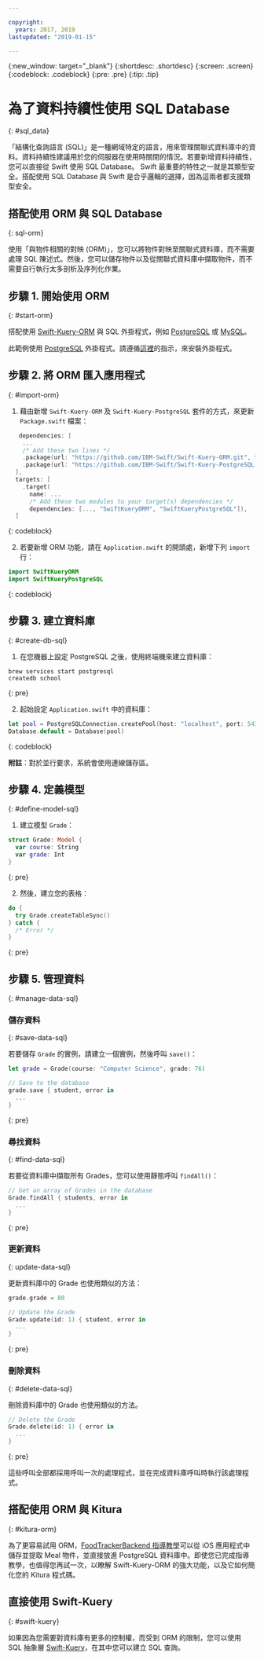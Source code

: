 ```yaml
---

copyright:
  years: 2017, 2019
lastupdated: "2019-01-15"

---
```


{:new_window: target="_blank"}
{:shortdesc: .shortdesc}
{:screen: .screen}
{:codeblock: .codeblock}
{:pre: .pre}
{:tip: .tip}

# 為了資料持續性使用 SQL Database
{: #sql_data}

「結構化查詢語言 (SQL)」是一種網域特定的語言，用來管理關聯式資料庫中的資料。資料持續性建議用於您的伺服器在使用時關閉的情況。若要新增資料持續性，您可以直接從 Swift 使用 SQL Database。
Swift 最重要的特性之一就是其類型安全。搭配使用 SQL Database 與 Swift 是合乎邏輯的選擇，因為這兩者都支援類型安全。

## 搭配使用 ORM 與 SQL Database
{: sql-orm}

使用「與物件相關的對映 (ORM)」，您可以將物件對映至關聯式資料庫，而不需要處理 SQL 陳述式。然後，您可以儲存物件以及從關聯式資料庫中擷取物件，而不需要自行執行太多剖析及序列化作業。

## 步驟 1. 開始使用 ORM
{: #start-orm}

搭配使用 [Swift-Kuery-ORM](http://github.com/IBM-Swift/Swift-Kuery-ORM) 與 SQL 外掛程式，例如 [PostgreSQL](http://github.com/IBM-Swift/Swift-Kuery-PostgreSQL) 或 [MySQL](http://github.com/IBM-Swift/SwiftKueryMySQL)。

此範例使用 [PostgreSQL](http://github.com/IBM-Swift/Swift-Kuery-PostgreSQL) 外掛程式。請遵循[這裡](https://github.com/IBM-Swift/Swift-Kuery-PostgreSQL#postgresql-client-installation)的指示，來安裝外掛程式。

## 步驟 2. 將 ORM 匯入應用程式
{: #import-orm}

1. 藉由新增 `Swift-Kuery-ORM` 及 `Swift-Kuery-PostgreSQL` 套件的方式，來更新 `Package.swift` 檔案：
  ```swift
     dependencies: [
      ...
      /* Add these two lines */
      .package(url: "https://github.com/IBM-Swift/Swift-Kuery-ORM.git", from: "0.0.1"),
      .package(url: "https://github.com/IBM-Swift/Swift-Kuery-PostgreSQL.git", from: "1.0.0"),
    ],
    targets: [
      .target(
        name: ...
        /* Add these two modules to your target(s) dependencies */
        dependencies: [..., "SwiftKueryORM", "SwiftKueryPostgreSQL"]),
    ]
  ```
  {: codeblock}

2. 若要新增 ORM 功能，請在 `Application.swift` 的開頭處，新增下列 `import` 行：
  ```swift
  import SwiftKueryORM
  import SwiftKueryPostgreSQL
  ```
  {: codeblock}

## 步驟 3. 建立資料庫
{: #create-db-sql}

1. 在您機器上設定 PostgreSQL 之後，使用終端機來建立資料庫：
  ```
  brew services start postgresql
  createdb school
  ```
  {: pre}

2. 起始設定 `Application.swift` 中的資料庫：
  ```swift
  let pool = PostgreSQLConnection.createPool(host: "localhost", port: 5432, options: [.databaseName("school")], poolOptions: ConnectionPoolOptions(initialCapacity: 10, maxCapacity: 50, timeout: 10000))
  Database.default = Database(pool)
  ```
  {: codeblock}

  **附註**：對於並行要求，系統會使用連線儲存區。

## 步驟 4. 定義模型
{: #define-model-sql}

1. 建立模型 `Grade`：
  ```swift
  struct Grade: Model {
    var course: String
    var grade: Int
  }
  ```
  {: pre}

2. 然後，建立您的表格：
  ```swift
  do {
    try Grade.createTableSync()
  } catch {
    /* Error */
  }
  ```
  {: pre}

## 步驟 5. 管理資料
{: #manage-data-sql}

### 儲存資料
{: #save-data-sql}

若要儲存 `Grade` 的實例，請建立一個實例，然後呼叫 `save()`：
```swift
let grade = Grade(course: "Computer Science", grade: 76)

// Save to the database
grade.save { student, error in
  ...
}
```
{: pre}

### 尋找資料
{: #find-data-sql}

若要從資料庫中擷取所有 Grades，您可以使用靜態呼叫 `findAll()`：
```swift
// Get an array of Grades in the database
Grade.findAll { students, error in
  ...
}
```
{: pre}

### 更新資料
{: update-data-sql}

更新資料庫中的 Grade 也使用類似的方法：
```swift
grade.grade = 80

// Update the Grade
Grade.update(id: 1) { student, error in
  ...
}
```
{: pre}

### 刪除資料
{: #delete-data-sql}

刪除資料庫中的 Grade 也使用類似的方法。
```swift
// Delete the Grade
Grade.delete(id: 1) { error in
  ...
}
```
{: pre}

這些呼叫全部都採用呼叫一次的處理程式，並在完成資料庫呼叫時執行該處理程式。

## 搭配使用 ORM 與 Kitura
{: #kitura-orm}

為了更容易試用 ORM，[FoodTrackerBackend 指導教學](https://github.com/IBM/FoodTrackerBackend)可以從 iOS 應用程式中儲存並提取 Meal 物件，並直接放進 PostgreSQL 資料庫中。即使您已完成指導教學，也值得您再試一次，以瞭解 Swift-Kuery-ORM 的強大功能，以及它如何簡化您的 Kitura 程式碼。

## 直接使用 Swift-Kuery
{: #swift-kuery}

如果因為您需要對資料庫有更多的控制權，而受到 ORM 的限制，您可以使用 SQL 抽象層 [Swift-Kuery](http://github.com/IBM-Swift/Swift-Kuery)，在其中您可以建立 SQL 查詢。
